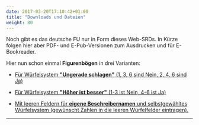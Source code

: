 ```yaml
---
date: 2017-03-20T17:10:42+01:00
title: "Downloads und Dateien"
weight: 80
---
```


Noch gibt es das deutsche FU nur in Form dieses Web-SRDs. In Kürze folgen hier aber PDF- und E-Pub-Versionen zum Ausdrucken und für E-Bookreader.

Hier nun schon einmal **Figurenbögen** in drei Varianten:

- [Für Würfelsystem **"Ungerade schlagen"** (1, 3, 6 sind Nein, 2, 4, 6 sind Ja)](https://github.com/schlawiner/fu-rpg-frei-und-universell/raw/master/Scribus/Sheets/fu-figurenbogen-ungerade.pdf)

- [Für Würfelsystem **"Höher ist besser"** (1-3 ist Nein, 4-6 ist Ja)](https://github.com/schlawiner/fu-rpg-frei-und-universell/raw/master/Scribus/Sheets/fu-figurenbogen-hoch-ist-gut.pdf)

- [Mit leeren Feldern für **eigene Beschreibernamen** und selbstgewähltes Würfelsystem (gewünscht Zahlen in die leeren Würfelfelder eintragen).](https://github.com/schlawiner/fu-rpg-frei-und-universell/raw/master/Scribus/Sheets/fu-figurenbogen-leer.pdf)
---
